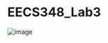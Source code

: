 # EECS348_Lab3
![image](https://user-images.githubusercontent.com/119540048/220003254-8d709831-676a-46d8-86ec-13970b4897e7.png)
